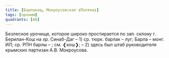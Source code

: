 ```yaml
---
title: [Барлакош, Мокроусовская ❮Поляна❯]
tags: [ороним]
quadrants: [А8]
---
```


Безлесное урочище, которое широко простирается по зап. склону г. Берилан-Кош на
хр. Синаб-Даг – 1) ср. тюрк. барлак – луг; Барла – монг. ИЛ; ср. РПН барлы – ;
см. ❮кош❯; – 2) здесь был штаб руководителя крымских партизан А.В.
Мокроусова.
